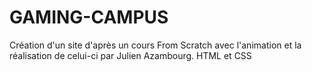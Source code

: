 ﻿# GAMING-CAMPUS

 Création d'un site d'après un cours From Scratch avec l'animation et la réalisation de celui-ci par Julien Azambourg.
 HTML et CSS 
 
